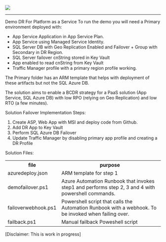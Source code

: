 <img src="https://storagegomez.blob.core.windows.net/public/images/PaaSDR.jpg"/>
<hr>
Demo DR For Platform as a Service
To run the demo you will need a Primary environment deployed with:
<ul>
<li>App Service Application in App Service Plan.
<li>App Service using Managed Service Identity. 
<li>SQL Server DB with Geo Replication Enabled and Failover + Group with Secondary in DR Region.
<li>SQL Server failover cnString stored in Key Vault
<li>App enabled to read cnString from Key Vault
<li>Traffic Manager profile with a primary region profile working.
</ul>
The Primary folder has an ARM template that helps with deployment of these artifacts but not the SQL Azure DB.

The solution aims to enable a BCDR strategy for a PaaS solution (App Service, SQL Azure DB) with low RPO (relying on Geo Replication) and low RTO (a few minutes).

Solution Failover Implementation Steps:

1. Create ASP, Web App with MSI and deploy code from Github.
2. Add DR App to Key Vault
3. Perform SQL Azure DB Failover
4. Update Traffic Manager by disabling primary app profile and creating a DR Profile

Solution Files:

<table>
  <tr><th>file</th><th>purpose</th></tr>
  <tr><td>azuredeploy.json</td><td>ARM template for step 1</td></tr>
   <tr><td>demofailover.ps1</td><td>Azure Automation Runbook that invokes step1 and performs step 2, 3 and 4 with powershell commands.</td></tr>
   <tr><td>failoverwebhook.ps1</td><td>Powershell script that calls the Automation Runbook with a webhook. To be invoked when failing over.</td></tr>
   <tr><td>failback.ps1</td><td>Manual failback Poweshell script</td></tr>
</table>
 

[Disclaimer: This is work in progress]

